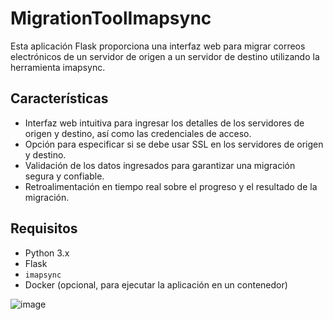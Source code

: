 # MigrationToolImapsync
Esta aplicación Flask proporciona una interfaz web para migrar correos electrónicos de un servidor de origen a un servidor de destino utilizando la herramienta imapsync.


## Características

- Interfaz web intuitiva para ingresar los detalles de los servidores de origen y destino, así como las credenciales de acceso.
- Opción para especificar si se debe usar SSL en los servidores de origen y destino.
- Validación de los datos ingresados para garantizar una migración segura y confiable.
- Retroalimentación en tiempo real sobre el progreso y el resultado de la migración.

## Requisitos

- Python 3.x
- Flask
- `imapsync`
- Docker (opcional, para ejecutar la aplicación en un contenedor)

![image](https://github.com/CarlosSuarezCWH/MigrationToolImapsync/assets/115673584/441ea553-5755-42a9-98bb-7942c4b6be3a)
